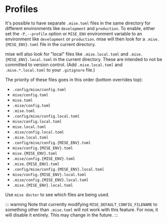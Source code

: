 # Profiles

It's possible to have separate `.mise.toml` files in the same directory for different
environments like `development` and `production`. To enable, either set the `-P,--profile` option or `MISE_ENV` environment
variable to an environment like `development` or `production`. mise will then look for a `.mise.{MISE_ENV}.toml` file
in the current directory.

mise will also look for "local" files like `.mise.local.toml` and `.mise.{MISE_ENV}.local.toml` in
the current directory. These are intended to not be committed to version control.
(Add `.mise.local.toml` and `.mise.*.local.toml` to your `.gitignore` file.)

The priority of these files goes in this order (bottom overrides top):

- `.config/mise/config.toml`
- `mise/config.toml`
- `mise.toml`
- `.mise/config.toml`
- `.mise.toml`
- `.config/mise/config.local.toml`
- `mise/config.local.toml`
- `mise.local.toml`
- `.mise/config.local.toml`
- `.mise.local.toml`
- `.config/mise/config.{MISE_ENV}.toml`
- `mise/config.{MISE_ENV}.toml`
- `mise.{MISE_ENV}.toml`
- `.mise/config.{MISE_ENV}.toml`
- `.mise.{MISE_ENV}.toml`
- `.config/mise/config.{MISE_ENV}.local.toml`
- `mise/config.{MISE_ENV}.local.toml`
- `.mise/config.{MISE_ENV}.local.toml`
- `.mise.{MISE_ENV}.local.toml`

Use `mise doctor` to see which files are being used.

::: warning
Note that currently modifying `MISE_DEFAULT_CONFIG_FILENAME` to something other than `.mise.toml`
will not work with this feature. For now, it will disable it entirely. This may change in the
future.
:::
